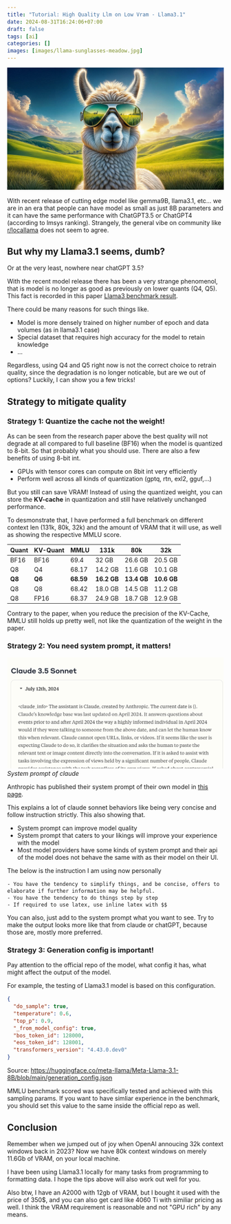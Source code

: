 ```yaml
---
title: "Tutorial: High Quality Llm on Low Vram - Llama3.1"
date: 2024-08-31T16:24:06+07:00
draft: false
tags: [ai]
categories: []
images: [images/llama-sunglasses-meadow.jpg] 
---
```


![](images/llama-sunglasses-meadow.jpg)

With recent release of cutting edge model like gemma9B, llama3.1, etc... we are in an era that people can have model as small as just 8B parameters and it can have the same performance with ChatGPT3.5 or ChatGPT4 (according to lmsys ranking). Strangely, the general vibe on community like [r/locallama](https://www.reddit.com/r/LocalLLaMA/) does not seem to agree.

## But why my Llama3.1 seems, dumb?
Or at the very least, nowhere near chatGPT 3.5?

With the recent model release there has been a very strange phenomenol, that is model is no longer as good as previously on lower quants (Q4, Q5). This fact is recorded in this paper [Llama3 benchmark result](https://arxiv.org/abs/2404.14047).

There could be many reasons for such things like.
- Model is more densely trained on higher number of epoch and data volumes (as in llama3.1 case)
- Special dataset that requires high accuracy for the model to retain knowledge
- ...

Regardless, using Q4 and Q5 right now is not the correct choice to retrain quality, since the degradation is no longer noticable, but are we out of options? Luckily, I can show you a few tricks!

## Strategy to mitigate quality

### Strategy 1: Quantize the cache not the weight!
As can be seen from the research paper above the best quality will not degrade at all compared to full baseline (BF16) when the model is quantized to 8-bit. So that probably what you should use. There are also a few benefits of using 8-bit int.
- GPUs with tensor cores can compute on 8bit int very efficiently
- Perform well across all kinds of quantization (gptq, rtn, exl2, gguf,...)

But you still can save VRAM! Instead of using the quantized weight, you can store the **KV-cache** in quantization and still have relatively unchanged performance.

To desmonstrate that, I have performed a full benchmark on different context len (131k, 80k, 32k) and the amount of VRAM that it will use, as well as showing the respective MMLU score. 

| **Quant** | **KV-Quant** | **MMLU** | **131k** | **80k** | **32k** |
| --- | --- | --- | --- | --- | --- |
| BF16 | BF16 | 69.4 | 32 GB | 26.6 GB | 20.5 GB |
| Q8 | Q4 | 68.17 | 14.2 GB | 11.6 GB | 10.1 GB |
| **Q8** | **Q6** | **68.59** | **16.2 GB** | **13.4 GB** | **10.6 GB** |
| Q8 | Q8 | 68.42 | 18.0 GB | 14.5 GB | 11.2 GB |
| Q8 | FP16 | 68.37 | 24.9 GB | 18.7 GB | 12.9 GB |

Contrary to the paper, when you reduce the precision of the KV-Cache, MMLU still holds up pretty well, not like the quantization of the weight in the paper.

### Strategy 2: You need system prompt, it matters!
![](images/claude-prompt.png )
*System prompt of claude*

Anthropic has published their system prompt of their own model in [this page](https://docs.anthropic.com/en/release-notes/system-prompts#july-12th-2024).

This explains a lot of claude sonnet behaviors like being very concise and follow instruction strictly. This also showing that.
- System prompt can improve model quality
- System prompt that caters to your likings will improve your experience with the model
- Most model providers have some kinds of system prompt and their api of the model does not behave the same with as their model on their UI.

The below is the instruction I am using now personally

```
- You have the tendency to simplify things, and be concise, offers to elaborate if further information may be helpful.
- You have the tendency to do things step by step
- If required to use latex, use inline latex with $$
``` 

You can also, just add to the system prompt what you want to see. Try to make the output looks more like that from claude or chatGPT, because those are, mostly more preferred.

### Strategy 3: Generation config is important!
Pay attention to the official repo of the model, what config it has, what might affect the output of the model.

For example, the testing of Llama3.1 model is based on this configuration.

```json
{
  "do_sample": true,
  "temperature": 0.6,
  "top_p": 0.9,
  "_from_model_config": true,
  "bos_token_id": 128000,
  "eos_token_id": 128001,
  "transformers_version": "4.43.0.dev0"
}
```
Source: https://huggingface.co/meta-llama/Meta-Llama-3.1-8B/blob/main/generation_config.json

MMLU benchmark scored was specifically tested and achieved with this sampling params. If you want to have simliar experience in the benchmark, you should set this value to the same inside the official repo as well.


## Conclusion
Remember when we jumped out of joy when OpenAI annoucing 32k context windows back in 2023? Now we have 80k context windows on merely 11.6Gb of VRAM, on your local machine.

I have been using Llama3.1 locally for many tasks from programming to formatting data. I hope the tips above will also work out well for you.

Also btw, I have an A2000 with 12gb of VRAM, but I bought it used with the price of 350$, and you can also get card like 4060 Ti with similiar pricing as well. I think the VRAM requirement is reasonable and not "GPU rich" by any means.
